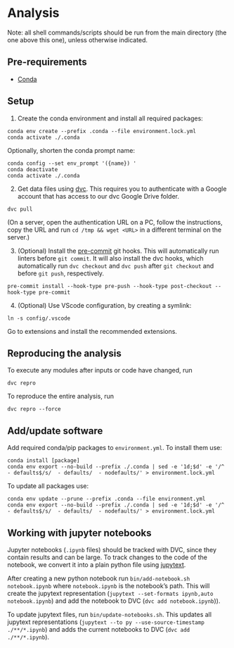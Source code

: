 # Analysis

Note: all shell commands/scripts should be run from the main directory (the one above this one), unless otherwise indicated.

## Pre-requirements

- [Conda](https://docs.anaconda.com/miniconda/miniconda-install/)

## Setup

<!-- 0. Fill in `config/.env.template` and save it as `.env` in the main directory -->

1. Create the conda environment and install all required packages:
```shell
conda env create --prefix .conda --file environment.lock.yml
conda activate ./.conda
```

Optionally, shorten the conda prompt name:
```shell
conda config --set env_prompt '({name}) '
conda deactivate
conda activate ./.conda
```

2. Get data files using [dvc](https://dvc.org/). This requires you to authenticate with a Google account that has access to our dvc Google Drive folder.
```shell
dvc pull
```

(On a server, open the authentication URL on a PC, follow the instructions, copy the URL and run `cd /tmp && wget <URL>` in a different terminal on the server.)

3. (Optional) Install the [pre-commit](https://pre-commit.com/) git hooks. This will automatically run linters before `git commit`. It will also install the dvc hooks, which automatically run `dvc checkout` and `dvc push` after `git checkout` and before `git push`, respectively.
```shell
pre-commit install --hook-type pre-push --hook-type post-checkout --hook-type pre-commit
```

4. (Optional) Use VScode configuration, by creating a symlink:
```shell
ln -s config/.vscode
```

Go to extensions and install the recommended extensions.

## Reproducing the analysis

To execute any modules after inputs or code have changed, run
```
dvc repro
```

To reproduce the entire analysis, run
```
dvc repro --force
```

## Add/update software

Add required conda/pip packages to `environment.yml`. To install them use:
```shell
conda install [package]
conda env export --no-build --prefix ./.conda | sed -e '1d;$d' -e '/^  - defaults$/s/  - defaults/  - nodefaults/' > environment.lock.yml
```

To update all packages use:
```shell
conda env update --prune --prefix .conda --file environment.yml
conda env export --no-build --prefix ./.conda | sed -e '1d;$d' -e '/^  - defaults$/s/  - defaults/  - nodefaults/' > environment.lock.yml
```

## Working with jupyter notebooks

Jupyter notebooks (`.ipynb` files) should be tracked with DVC, since they contain results and can be large. To track changes to the code of the notebook, we convert it into a plain python file using [jupytext](https://jupytext.readthedocs.io/).

After creating a new python notebook run `bin/add-notebook.sh notebook.ipynb` where `notebook.ipynb` is the notebook’s path.
This will create the jupytext representation (`jupytext --set-formats ipynb,auto notebook.ipynb`) and add the notebook to DVC (`dvc add notebook.ipynb`)).

To update jupytext files, run `bin/update-notebooks.sh`.
This updates all jupytext representations (`jupytext --to py --use-source-timestamp ./**/*.ipynb`) and adds the current notebooks to DVC (`dvc add ./**/*.ipynb`).

